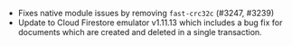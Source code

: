 - Fixes native module issues by removing `fast-crc32c` (#3247, #3239)
- Update to Cloud Firestore emulator v1.11.13 which includes a bug fix for documents which are created and deleted in a single transaction.

